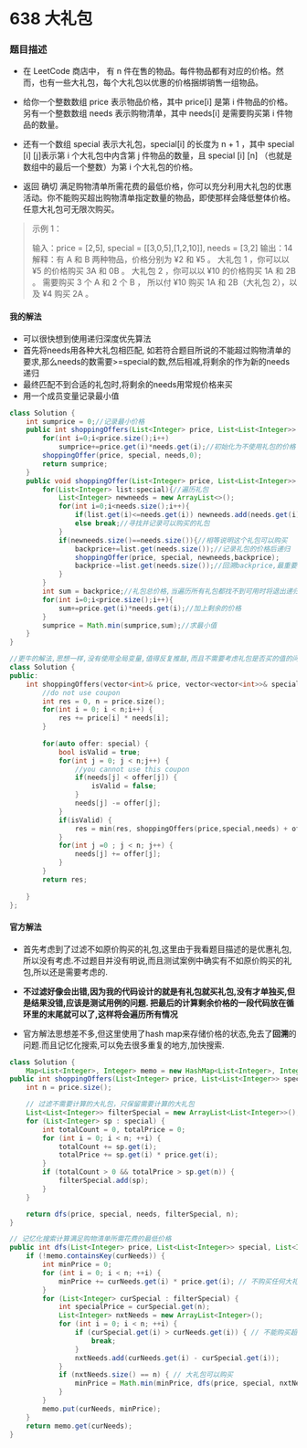 # 638 大礼包

### 题目描述

- 在 LeetCode 商店中， 有 n 件在售的物品。每件物品都有对应的价格。然而，也有一些大礼包，每个大礼包以优惠的价格捆绑销售一组物品。

- 给你一个整数数组 price 表示物品价格，其中 price[i] 是第 i 件物品的价格。另有一个整数数组 needs 表示购物清单，其中 needs[i] 是需要购买第 i 件物品的数量。

- 还有一个数组 special 表示大礼包，special[i] 的长度为 n + 1 ，其中 special [i] [j]表示第 i 个大礼包中内含第 j 件物品的数量，且 special [i] [n] （也就是数组中的最后一个整数）为第 i 个大礼包的价格。

- 返回 确切 满足购物清单所需花费的最低价格，你可以充分利用大礼包的优惠活动。你不能购买超出购物清单指定数量的物品，即使那样会降低整体价格。任意大礼包可无限次购买。

 

> 示例 1：
>
> 输入：price = [2,5], special = [[3,0,5],[1,2,10]], needs = [3,2]
> 输出：14
> 解释：有 A 和 B 两种物品，价格分别为 ¥2 和 ¥5 。 
> 大礼包 1 ，你可以以 ¥5 的价格购买 3A 和 0B 。 
> 大礼包 2 ，你可以以 ¥10 的价格购买 1A 和 2B 。 
> 需要购买 3 个 A 和 2 个 B ， 所以付 ¥10 购买 1A 和 2B（大礼包 2），以及 ¥4 购买 2A 。

#### 我的解法

- 可以很快想到使用递归深度优先算法
- 首先将needs用各种大礼包相匹配, 如若符合题目所说的不能超过购物清单的要求,那么needs的数需要>=special的数,然后相减,将剩余的作为新的needs递归
- 最终匹配不到合适的礼包时,将剩余的needs用常规价格来买
- 用一个成员变量记录最小值

```java
class Solution {
    int sumprice = 0;//记录最小价格
    public int shoppingOffers(List<Integer> price, List<List<Integer>> special, List<Integer> needs) {
        for(int i=0;i<price.size();i++)
            sumprice+=price.get(i)*needs.get(i);//初始化为不使用礼包的价格
        shoppingOffer(price, special, needs,0);
        return sumprice;
    }
    public void shoppingOffer(List<Integer> price, List<List<Integer>> special, List<Integer> needs,int backprice){
        for(List<Integer> list:special){//遍历礼包
            List<Integer> newneeds = new ArrayList<>();
            for(int i=0;i<needs.size();i++){
                if(list.get(i)<=needs.get(i)) newneeds.add(needs.get(i)-list.get(i));
                else break;//寻找并记录可以购买的礼包
            }
            if(newneeds.size()==needs.size()){//相等说明这个礼包可以购买
                backprice+=list.get(needs.size());//记录礼包的价格后递归
                shoppingOffer(price, special, newneeds,backprice);
                backprice-=list.get(needs.size());//回溯backprice,最重要的一步,想了一个小时捏码的,由于礼包是循环的,所以当加上礼包价格后进入递归时,这一层的遍历礼包还没结束,所以需要主动回溯backprice,这个backprice用于下一次循环
            }  
        }
        int sum = backprice;//礼包总价格,当遍历所有礼包都找不到可用时将退出递归,也退出了循环.
        for(int i=0;i<price.size();i++){
            sum+=price.get(i)*needs.get(i);//加上剩余的价格
        }
        sumprice = Math.min(sumprice,sum);//求最小值
    }
}
```

```c++
//更牛的解法,思想一样,没有使用全局变量,值得反复推敲,而且不需要考虑礼包是否买的值的问题,他将所有的可能全部遍历了
class Solution {
public:
    int shoppingOffers(vector<int>& price, vector<vector<int>>& special, vector<int>& needs) {
        //do not use coupon
        int res = 0, n = price.size();
        for(int i = 0; i < n;i++) {
            res += price[i] * needs[i];
        }
        
        for(auto offer: special) {
            bool isValid = true;
            for(int j = 0; j < n;j++) {
                //you cannot use this coupon
                if(needs[j] < offer[j]) {
                    isValid = false;
                }
                needs[j] -= offer[j];
            }
            if(isValid) {
                res = min(res, shoppingOffers(price,special,needs) + offer.back());
            }
            for(int j =0 ; j < n; j++) {
                needs[j] += offer[j];
            }
        }
        return res;
        
    }
};
```

#### 官方解法

- 首先考虑到了过滤不如原价购买的礼包,这里由于我看题目描述的是优惠礼包,所以没有考虑.不过题目并没有明说,而且测试案例中确实有不如原价购买的礼包,所以还是需要考虑的.
- **不过滤好像会出错,因为我的代码设计的就是有礼包就买礼包,没有才单独买,但是结果没错,应该是测试用例的问题. 把最后的计算剩余价格的一段代码放在循环里的末尾就可以了,这样将会遍历所有情况**

- 官方解法思想差不多,但这里使用了hash map来存储价格的状态,免去了**回溯**的问题.而且记忆化搜索,可以免去很多重复的地方,加快搜索.

```java
class Solution {
    Map<List<Integer>, Integer> memo = new HashMap<List<Integer>, Integer>();
public int shoppingOffers(List<Integer> price, List<List<Integer>> special, List<Integer> needs) {
    int n = price.size();

    // 过滤不需要计算的大礼包，只保留需要计算的大礼包
    List<List<Integer>> filterSpecial = new ArrayList<List<Integer>>();
    for (List<Integer> sp : special) {
        int totalCount = 0, totalPrice = 0;
        for (int i = 0; i < n; ++i) {
            totalCount += sp.get(i);
            totalPrice += sp.get(i) * price.get(i);
        }
        if (totalCount > 0 && totalPrice > sp.get(n)) {
            filterSpecial.add(sp);
        }
    }

    return dfs(price, special, needs, filterSpecial, n);
}

// 记忆化搜索计算满足购物清单所需花费的最低价格
public int dfs(List<Integer> price, List<List<Integer>> special, List<Integer> curNeeds, List<List<Integer>> filterSpecial, int n) {
    if (!memo.containsKey(curNeeds)) {
        int minPrice = 0;
        for (int i = 0; i < n; ++i) {
            minPrice += curNeeds.get(i) * price.get(i); // 不购买任何大礼包，原价购买购物清单中的所有物品
        }
        for (List<Integer> curSpecial : filterSpecial) {
            int specialPrice = curSpecial.get(n);
            List<Integer> nxtNeeds = new ArrayList<Integer>();
            for (int i = 0; i < n; ++i) {
                if (curSpecial.get(i) > curNeeds.get(i)) { // 不能购买超出购物清单指定数量的物品
                    break;
                }
                nxtNeeds.add(curNeeds.get(i) - curSpecial.get(i));
            }
            if (nxtNeeds.size() == n) { // 大礼包可以购买
                minPrice = Math.min(minPrice, dfs(price, special, nxtNeeds, filterSpecial, n) + specialPrice);
            }
        }
        memo.put(curNeeds, minPrice);
    }
    return memo.get(curNeeds);
}

```
